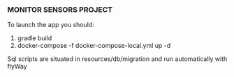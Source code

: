 
### MONITOR SENSORS PROJECT

To launch the app you should:
1) gradle build
2) docker-compose -f docker-compose-local.yml up -d

Sql scripts are situated in resources/db/migration and run automatically with flyWay

